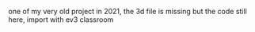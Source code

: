 one of my very old project in 2021, the 3d file is missing but the code still here, import with ev3 classroom
